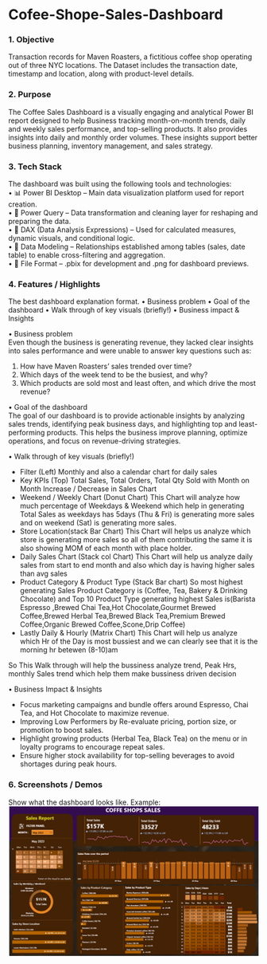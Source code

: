 # Cofee-Shope-Sales-Dashboard

### 1. Objective 
Transaction records for Maven Roasters, a fictitious coffee shop operating out of three NYC locations. The Dataset includes the transaction date, timestamp and location, along with product-level details.


### 2. Purpose 
The Coffee Sales Dashboard is a visually engaging and analytical Power BI report designed to help Business tracking month-on-month trends, daily and weekly sales performance, and top-selling products. It also provides insights into daily and monthly order volumes. These insights support better business planning, inventory management, and sales strategy.


### 3.	Tech Stack 

The dashboard was built using the following tools and technologies:<br>
•	📊 Power BI Desktop – Main data visualization platform used for report creation.<br>
•	📂 Power Query – Data transformation and cleaning layer for reshaping and preparing the data.<br>
•	🧠 DAX (Data Analysis Expressions) – Used for calculated measures, dynamic visuals, and conditional logic.<br>
•	📝 Data Modeling – Relationships established among tables (sales, date table) to enable cross-filtering and aggregation.<br>
•	📁 File Format – .pbix for development and .png for dashboard previews.

### 4.	Features / Highlights
The best dashboard explanation format. 
•	Business problem
•	Goal of the dashboard
•	Walk through of key visuals (briefly!)
•	Business impact & Insights

•	  Business problem <br>
Even though the business is generating revenue, they lacked clear insights into sales performance and were unable to answer key questions such as:

1. How have Maven Roasters’ sales trended over time?
2. Which days of the week tend to be the busiest, and why?
3. Which products are sold most and least often, and which drive the most revenue?

•	 Goal of the dashboard <br>
  The goal of our dashboard is to provide actionable insights by analyzing sales trends, identifying peak business days, and highlighting top and least- performing   products. This helps the business improve planning, optimize operations, and focus on revenue-driving strategies.

•	 Walk through of key visuals (briefly!) <br>
-  Filter (Left)
Monthly and also a calendar chart for daily sales
-  Key KPIs (Top)
Total Sales, Total Orders, Total Qty Sold  with Month on Month Increase / Decrease  in Sales Chart <br>
-  Weekend / Weekly Chart (Donut Chart)
This Chart will analyze how much percentage of Weekdays & Weekend which help in generating Total Sales as weekdays has 5days (Thu & Fri) is generating more sales and on weekend (Sat) is generating more sales. <br>
-  Store Location(stack Bar Chart)
This Chart will helps us analyze which store is generating more sales so all of them contributing the same it is also showing MOM of each month with place holder.<br>
-   Daily Sales Chart (Stack col Chart)
This Chart will help us analyze daily sales from start to end month and also which day is having higher sales than avg sales <br>
-   Product Category  & Product Type  (Stack Bar chart)
So most highest generating Sales Product Category is (Coffee, Tea, Bakery & Drinking Chocolate) and Top 10 Product Type generating highest Sales is(Barista Espresso
,Brewed Chai Tea,Hot Chocolate,Gourmet Brewed Coffee,Brewed Herbal Tea,Brewed Black Tea,Premium Brewed Coffee,Organic Brewed Coffee,Scone,Drip Coffee) <br>
-    Lastly Daily & Hourly (Matrix Chart)
This Chart will help us analyze which Hr of the Day is most bussiest and we can clearly see that it is the morning hr betewen (8-10)am <br>

So This Walk through will help the bussiness analyze trend, Peak Hrs, monthly Sales trend which help them make bussiness driven decision

•	Business Impact & Insights <br>
  - Focus marketing campaigns and bundle offers around Espresso, Chai Tea, and Hot Chocolate to maximize revenue.
  - Improving Low Performers by Re-evaluate pricing, portion size, or promotion to boost sales.
  - Highlight growing products (Herbal Tea, Black Tea) on the menu or in loyalty programs to encourage repeat sales.
  - Ensure higher stock availability for top-selling beverages to avoid shortages during peak hours.

### 6.	Screenshots / Demos
Show what the dashboard looks like.
Example: ![Dashboard Preview](https://github.com/khanYasmeen/Cofee-Shope-Sales-Dashboard/blob/main/coffe%20shop%20ss.png)



  

